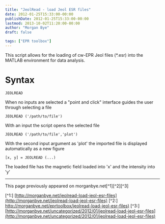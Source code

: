 ```yaml
---
title: "JeolRead - load Jeol ESR files"
date: 2012-01-25T15:33:00-00:00
publishDate: 2012-01-25T15:33:00-00:00
lastmod: 2013-10-02T11:20:00-00:00
author: "Morgan Bye"
draft: false

tags: ["EPR toolbox"]
---
```


This script allows for the loading of cw-EPR Jeol files (*.esr) into the MATLAB environment for data analysis.

# Syntax
```
JEOLREAD
```
When no inputs are selected a "point and click" interface guides the user through selecting a file

```
JEOLREAD ('/path/to/file')
```
With an input the script opens the selected file

```
JEOLREAD ('/path/to/file','plot')
```
With the second input argument as 'plot' the imported file is displayed automatically as a new figure

```
[x, y] = JEOLREAD (...)
```
The loaded file has the magnetic field loaded into 'x' and the intensity into 'y'


----
This page previously appeared on morganbye.net[^1][^2][^3]

[^1:] [http://morganbye.net/jeolread-load-jeol-esr-files](http://morganbye.net/jeolread-load-jeol-esr-files)
[^2:] [http://morganbye.net/eprtoolbox/jeolread-load-jeol-esr-files)](http://morganbye.net/eprtoolbox/jeolread-load-jeol-esr-files)
[^3:] [http://morganbye.net/uncategorized/2012/01/jeolread-load-jeol-esr-files](http://morganbye.net/uncategorized/2012/01/jeolread-load-jeol-esr-files)

